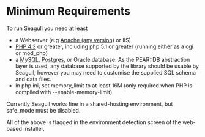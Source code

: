 <!-- Name: Installation/MinimumRequirements -->
<!-- Version: 6 -->
<!-- Last-Modified: 2006/12/30 22:37:21 -->
<!-- Author: demian -->
# Minimum Requirements

To run Seagull you need at least 
  * a Webserver (e.g [Apache (any version)](http://www.apache.org/) or IIS)
  * [PHP 4.3](http://php.net) or greater, including php 5.1 or greater (running either as a cgi or mod_php)
  * a [MySQL](http://mysql.com), [Postgres](/wiki:Howto/DB/WorkingWithPostgres/), or Oracle database.  As the PEAR::DB abstraction layer is used, any database supported by the library should be usable by Seagull, however you may need to customise the supplied SQL schema and data files.
  * in php.ini, set memory_limit to at least 16M (only required when PHP is compiled with --enable-memory-limit)

Currently Seagull works fine in a shared-hosting environment, but safe_mode must be disabled.

All of the above is flagged in the environment detection screen of the web-based installer.